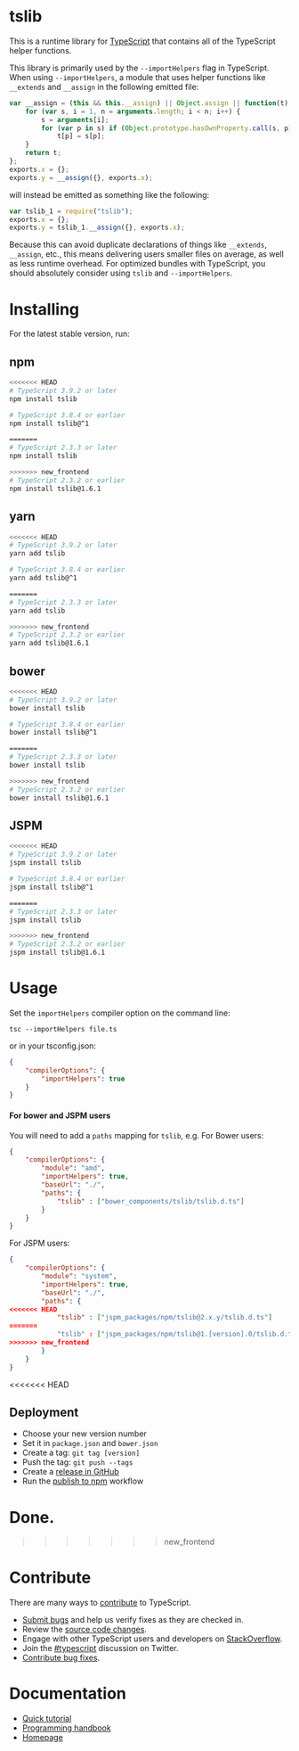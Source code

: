 # tslib

This is a runtime library for [TypeScript](http://www.typescriptlang.org/) that contains all of the TypeScript helper functions.

This library is primarily used by the `--importHelpers` flag in TypeScript.
When using `--importHelpers`, a module that uses helper functions like `__extends` and `__assign` in the following emitted file:

```ts
var __assign = (this && this.__assign) || Object.assign || function(t) {
    for (var s, i = 1, n = arguments.length; i < n; i++) {
        s = arguments[i];
        for (var p in s) if (Object.prototype.hasOwnProperty.call(s, p))
            t[p] = s[p];
    }
    return t;
};
exports.x = {};
exports.y = __assign({}, exports.x);

```

will instead be emitted as something like the following:

```ts
var tslib_1 = require("tslib");
exports.x = {};
exports.y = tslib_1.__assign({}, exports.x);
```

Because this can avoid duplicate declarations of things like `__extends`, `__assign`, etc., this means delivering users smaller files on average, as well as less runtime overhead.
For optimized bundles with TypeScript, you should absolutely consider using `tslib` and `--importHelpers`.

# Installing

For the latest stable version, run:

## npm

```sh
<<<<<<< HEAD
# TypeScript 3.9.2 or later
npm install tslib

# TypeScript 3.8.4 or earlier
npm install tslib@^1

=======
# TypeScript 2.3.3 or later
npm install tslib

>>>>>>> new_frontend
# TypeScript 2.3.2 or earlier
npm install tslib@1.6.1
```

## yarn

```sh
<<<<<<< HEAD
# TypeScript 3.9.2 or later
yarn add tslib

# TypeScript 3.8.4 or earlier
yarn add tslib@^1

=======
# TypeScript 2.3.3 or later
yarn add tslib

>>>>>>> new_frontend
# TypeScript 2.3.2 or earlier
yarn add tslib@1.6.1
```

## bower

```sh
<<<<<<< HEAD
# TypeScript 3.9.2 or later
bower install tslib

# TypeScript 3.8.4 or earlier
bower install tslib@^1

=======
# TypeScript 2.3.3 or later
bower install tslib

>>>>>>> new_frontend
# TypeScript 2.3.2 or earlier
bower install tslib@1.6.1
```

## JSPM

```sh
<<<<<<< HEAD
# TypeScript 3.9.2 or later
jspm install tslib

# TypeScript 3.8.4 or earlier
jspm install tslib@^1

=======
# TypeScript 2.3.3 or later
jspm install tslib

>>>>>>> new_frontend
# TypeScript 2.3.2 or earlier
jspm install tslib@1.6.1
```

# Usage

Set the `importHelpers` compiler option on the command line:

```
tsc --importHelpers file.ts
```

or in your tsconfig.json:

```json
{
    "compilerOptions": {
        "importHelpers": true
    }
}
```

#### For bower and JSPM users

You will need to add a `paths` mapping for `tslib`, e.g. For Bower users:

```json
{
    "compilerOptions": {
        "module": "amd",
        "importHelpers": true,
        "baseUrl": "./",
        "paths": {
            "tslib" : ["bower_components/tslib/tslib.d.ts"]
        }
    }
}
```

For JSPM users:

```json
{
    "compilerOptions": {
        "module": "system",
        "importHelpers": true,
        "baseUrl": "./",
        "paths": {
<<<<<<< HEAD
            "tslib" : ["jspm_packages/npm/tslib@2.x.y/tslib.d.ts"]
=======
            "tslib" : ["jspm_packages/npm/tslib@1.[version].0/tslib.d.ts"]
>>>>>>> new_frontend
        }
    }
}
```

<<<<<<< HEAD
## Deployment

- Choose your new version number
- Set it in `package.json` and `bower.json`
- Create a tag: `git tag [version]`
- Push the tag: `git push --tags`
- Create a [release in GitHub](https://github.com/microsoft/tslib/releases)
- Run the [publish to npm](https://github.com/microsoft/tslib/actions?query=workflow%3A%22Publish+to+NPM%22) workflow

Done.
=======
>>>>>>> new_frontend

# Contribute

There are many ways to [contribute](https://github.com/Microsoft/TypeScript/blob/master/CONTRIBUTING.md) to TypeScript.

* [Submit bugs](https://github.com/Microsoft/TypeScript/issues) and help us verify fixes as they are checked in.
* Review the [source code changes](https://github.com/Microsoft/TypeScript/pulls).
* Engage with other TypeScript users and developers on [StackOverflow](http://stackoverflow.com/questions/tagged/typescript).
* Join the [#typescript](http://twitter.com/#!/search/realtime/%23typescript) discussion on Twitter.
* [Contribute bug fixes](https://github.com/Microsoft/TypeScript/blob/master/CONTRIBUTING.md).

# Documentation

* [Quick tutorial](http://www.typescriptlang.org/Tutorial)
* [Programming handbook](http://www.typescriptlang.org/Handbook)
* [Homepage](http://www.typescriptlang.org/)
